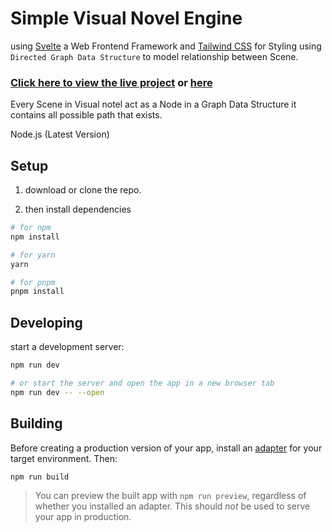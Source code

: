 # Simple Visual Novel Engine

using [Svelte](https://svelte.dev/) a Web Frontend Framework and [Tailwind CSS](https://tailwindcss.com/) for Styling using `Directed Graph Data Structure` to model relationship between Scene.

### [Click here to view the live project](https://vn-don.vercel.app/) or [here](https://vn-don.web.app/)

Every Scene in Visual notel act as a Node in a Graph Data Structure it contains all possible path that exists.

Node.js (Latest Version)

## Setup

1. download or clone the repo.

2. then install dependencies

```bash
# for npm
npm install

# for yarn
yarn

# for pnpm
pnpm install
```

## Developing

start a development server:

```bash
npm run dev

# or start the server and open the app in a new browser tab
npm run dev -- --open
```

## Building

Before creating a production version of your app, install an [adapter](https://kit.svelte.dev/docs#adapters) for your target environment. Then:

```bash
npm run build
```

> You can preview the built app with `npm run preview`, regardless of whether you installed an adapter. This should _not_ be used to serve your app in production.
